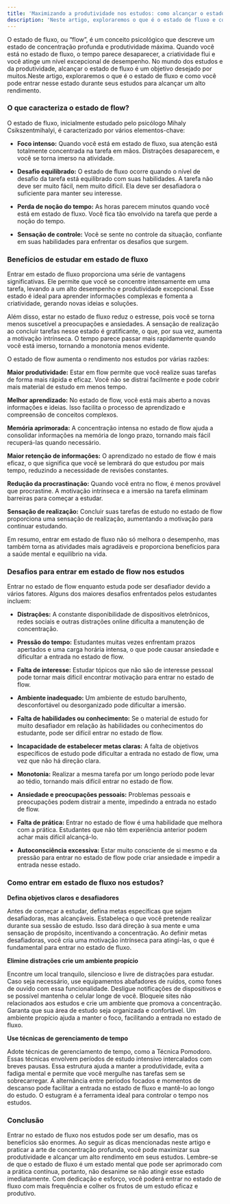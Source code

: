 ```yaml
---
title: 'Maximizando a produtividade nos estudos: como alcançar o estado de flow'
description: 'Neste artigo, exploraremos o que é o estado de fluxo e como você pode entrar nesse estado durante seus estudos para alcançar um alto rendimento'
---
```

O estado de fluxo, ou “flow”, é um conceito psicológico que descreve um estado de concentração profunda e produtividade máxima. Quando você está no estado de fluxo, o tempo parece desaparecer, a criatividade flui e você atinge um nível excepcional de desempenho. No mundo dos estudos e da produtividade, alcançar o estado de fluxo é um objetivo desejado por muitos.Neste artigo, exploraremos o que é o estado de fluxo e como você pode entrar nesse estado durante seus estudos para alcançar um alto rendimento.

### O que caracteriza o estado de flow?

O estado de fluxo, inicialmente estudado pelo psicólogo Mihaly Csikszentmihalyi, é caracterizado por vários elementos-chave:

- **Foco intenso:** Quando você está em estado de fluxo, sua atenção está totalmente concentrada na tarefa em mãos. Distrações desaparecem, e você se torna imerso na atividade.

- **Desafio equilibrado:** O estado de fluxo ocorre quando o nível de desafio da tarefa está equilibrado com suas habilidades. A tarefa não deve ser muito fácil, nem muito difícil. Ela deve ser desafiadora o suficiente para manter seu interesse.

- **Perda de noção do tempo:** As horas parecem minutos quando você está em estado de fluxo. Você fica tão envolvido na tarefa que perde a noção do tempo.

- **Sensação de controle:** Você se sente no controle da situação, confiante em suas habilidades para enfrentar os desafios que surgem.

### Benefícios de estudar em estado de fluxo

Entrar em estado de fluxo proporciona uma série de vantagens significativas. Ele permite que você se concentre intensamente em uma tarefa, levando a um alto desempenho e produtividade excepcional. Esse estado é ideal para aprender informações complexas e fomenta a criatividade, gerando novas ideias e soluções.

Além disso, estar no estado de fluxo reduz o estresse, pois você se torna menos suscetível a preocupações e ansiedades. A sensação de realização ao concluir tarefas nesse estado é gratificante, o que, por sua vez, aumenta a motivação intrínseca. O tempo parece passar mais rapidamente quando você está imerso, tornando a monotonia menos evidente.

O estado de flow aumenta o rendimento nos estudos por várias razões:

**Maior produtividade:** Estar em flow permite que você realize suas tarefas de forma mais rápida e eficaz. Você não se distrai facilmente e pode cobrir mais material de estudo em menos tempo.

**Melhor aprendizado:** No estado de flow, você está mais aberto a novas informações e ideias. Isso facilita o processo de aprendizado e compreensão de conceitos complexos.

**Memória aprimorada:** A concentração intensa no estado de flow ajuda a consolidar informações na memória de longo prazo, tornando mais fácil recuperá-las quando necessário.

**Maior retenção de informações:** O aprendizado no estado de flow é mais eficaz, o que significa que você se lembrará do que estudou por mais tempo, reduzindo a necessidade de revisões constantes.

**Redução da procrastinação:** Quando você entra no flow, é menos provável que procrastine. A motivação intrínseca e a imersão na tarefa eliminam barreiras para começar a estudar.

**Sensação de realização:** Concluir suas tarefas de estudo no estado de flow proporciona uma sensação de realização, aumentando a motivação para continuar estudando.

Em resumo, entrar em estado de fluxo não só melhora o desempenho, mas também torna as atividades mais agradáveis e proporciona benefícios para a saúde mental e equilíbrio na vida.

### Desafios para entrar em estado de flow nos estudos

Entrar no estado de flow enquanto estuda pode ser desafiador devido a vários fatores. Alguns dos maiores desafios enfrentados pelos estudantes incluem:

- **Distrações:** A constante disponibilidade de dispositivos eletrônicos, redes sociais e outras distrações online dificulta a manutenção de concentração.

- **Pressão do tempo:** Estudantes muitas vezes enfrentam prazos apertados e uma carga horária intensa, o que pode causar ansiedade e dificultar a entrada no estado de flow.

- **Falta de interesse:** Estudar tópicos que não são de interesse pessoal pode tornar mais difícil encontrar motivação para entrar no estado de flow.

- **Ambiente inadequado:** Um ambiente de estudo barulhento, desconfortável ou desorganizado pode dificultar a imersão.

- **Falta de habilidades ou conhecimento:** Se o material de estudo for muito desafiador em relação às habilidades ou conhecimentos do estudante, pode ser difícil entrar no estado de flow.

- **Incapacidade de estabelecer metas claras:** A falta de objetivos específicos de estudo pode dificultar a entrada no estado de flow, uma vez que não há direção clara.

- **Monotonia:** Realizar a mesma tarefa por um longo período pode levar ao tédio, tornando mais difícil entrar no estado de flow.

- **Ansiedade e preocupações pessoais:** Problemas pessoais e preocupações podem distrair a mente, impedindo a entrada no estado de flow.

- **Falta de prática:** Entrar no estado de flow é uma habilidade que melhora com a prática. Estudantes que não têm experiência anterior podem achar mais difícil alcançá-lo.

- **Autoconsciência excessiva:** Estar muito consciente de si mesmo e da pressão para entrar no estado de flow pode criar ansiedade e impedir a entrada nesse estado.

### Como entrar em estado de fluxo nos estudos?

**Defina objetivos claros e desafiadores**

Antes de começar a estudar, defina metas específicas que sejam desafiadoras, mas alcançáveis. Estabeleça o que você pretende realizar durante sua sessão de estudo. Isso dará direção à sua mente e uma sensação de propósito, incentivando a concentração. Ao definir metas desafiadoras, você cria uma motivação intrínseca para atingi-las, o que é fundamental para entrar no estado de fluxo.

**Elimine distrações crie um ambiente propício**

Encontre um local tranquilo, silencioso e livre de distrações para estudar. Caso seja necessário, use equipamentos abafadores de ruídos, como fones de ouvido com essa funcionalidade. Desligue notificações de dispositivos e se possível mantenha o celular longe de você. Bloqueie sites não relacionados aos estudos e crie um ambiente que promova a concentração. Garanta que sua área de estudo seja organizada e confortável. Um ambiente propício ajuda a manter o foco, facilitando a entrada no estado de fluxo.

**Use técnicas de gerenciamento de tempo**

Adote técnicas de gerenciamento de tempo, como a Técnica Pomodoro. Essas técnicas envolvem períodos de estudo intensivo intercalados com breves pausas. Essa estrutura ajuda a manter a produtividade, evita a fadiga mental e permite que você mergulhe nas tarefas sem se sobrecarregar. A alternância entre períodos focados e momentos de descanso pode facilitar a entrada no estado de fluxo e mantê-lo ao longo do estudo. O estugram é a ferramenta ideal para controlar o tempo nos estudos.

### Conclusão

Entrar no estado de fluxo nos estudos pode ser um desafio, mas os benefícios são enormes. Ao seguir as dicas mencionadas neste artigo e praticar a arte de concentração profunda, você pode maximizar sua produtividade e alcançar um alto rendimento em seus estudos. Lembre-se de que o estado de fluxo é um estado mental que pode ser aprimorado com a prática contínua, portanto, não desanime se não atingir esse estado imediatamente. Com dedicação e esforço, você poderá entrar no estado de fluxo com mais frequência e colher os frutos de um estudo eficaz e produtivo.